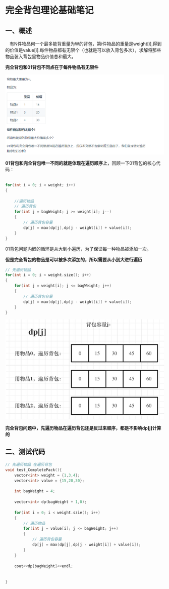 # 完全背包理论基础笔记

## 一、概述

&emsp;有N件物品何一个最多能背重量为W的背包，第i件物品的重量是weight[i],得到的价值是value[i].每件物品都有无限个（也就是可以放入背包多次），求解将那些物品装入背包里物品价值总和最大。

**完全背包和01背包不同点在于每件物品有无限件**

![图 1](../../images/65126c9a38fac01535e22ba1eb42391a0d579ff9b19a07dbc0a0e5601ae4eaff.png)  

**01背包和完全背包唯一不同的就是体现在遍历顺序上**，回顾一下01背包的核心代码：

```cpp

for(int i = 0; i < weight; i++)
{

    //遍历物品
    // 遍历背包
    for(int j = bagWeight; j >= weight[i]; j--)
    {
        // 遍历背包容量
        dp[j] = max(dp[j],dp[j - weight[i]] + value[i]);
    }
}
```

01背包问题内嵌的循环是从大到小遍历，为了保证每一种物品被添加一次。

**但是完全背包的物品是可以被多次添加的，所以需要从小到大进行遍历**
```cpp
// 先遍历物品
for(int i = 0; i < weight.size(); i++)
{
    for(int j = weight[i]; j <= bagWeight; j++)
    {
        // 遍历背包容量
        dp[j] = max(dp[j],dp[j - weight[i]] + value[i]);
    }
}

```

![图 2](../../images/5d77c30deb4b65e2286387067f23eab53f6a4b10d6dbd6b685e2dd7ca29c08a9.png)  


**完全背包问题中，先遍历物品在遍历背包还是反过来顺序，都是不影响dp[j]计算的**

## 二、测试代码

```cpp
// 先遍历物品 在遍历背包
void test_CompletePack(){
    vector<int> weight = {1,3,4};
    vector<int> value = {15,20,30};

    int bagWeight = 4;

    vector<int> dp(bagWeight + 1,0);

    for(int i = 0; i < weight.szie(); i++)
    {
        // 遍历物品
        for(int j = value[i]; j <= bagWeight; j++)
        {
            // 遍历背包容量
            dp[j] = max(dp[j],dp[j - weight[i]] + value[i]);
        }
    }

    cout<<dp[bagWeight]<<endl;


}


```

